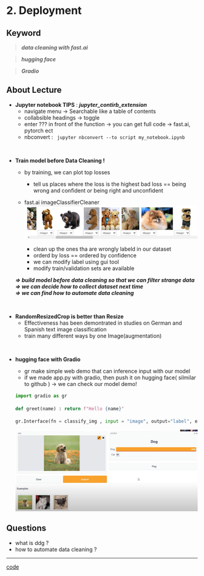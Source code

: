 # 2. Deployment

## Keyword
> ___data cleaning with fast.ai___

> ___hugging face___

> ___Gradio___

## About Lecture

* __Jupyter notebook TIPS__  :  ___jupyter_contirb_extension___
    * navigate menu -> Searchable like a table of contents    
    * collabsible headings -> toggle
    * enter ??? in front of the function -> you can get full code -> fast.ai, pytorch ect
    * nbconvert : ` jupyter nbconvert --to script my_notebook.ipynb`

<br/>

* __Train model before Data Cleaning !__
    *  by training, we can plot top losses
        *  tell us places where the loss is the highest
        bad loss == being wrong and confident or being right and unconfident

    * fast.ai imageClassifierCleaner
    ![2_1](./img/2_1.png)
        * clean up the ones tha are wrongly labeld in our dataset
        * orderd by loss == ordered by confidence
        * we can modify label using gui tool
        * modify train/validation sets are available  

    ___=> build model before data cleaning so that we can filter strange data___ 
    ___=> we can decide how to collect dataset next time___  
    ___=> we can find how to automate data cleaning___  
    
<br/>

* __RandomResizedCrop is better than Resize__
    * Effectiveness has been demontrated in studies on German and Spanish text image classification
    * train many different ways by one Image(augmentation)

<br/>

* __hugging face with Gradio__

    * gr make simple web demo that can inference input with our model
    * if we made app.py with gradio, then push it on hugging face( silmilar to github ) -> we can check our model demo!
    ```python
    import gradio as gr

    def greet(name) : return f"Hello {name}"

    gr.Interface(fn = classify_img , input = "image", output="label", examples=examples).launch()
    ```
    ![2_2](./img/2_2.png)

## Questions
* what is ddg ?
* how to automate data cleaning ?
---
[code](https://www.kaggle.com/code/jhoward/saving-a-basic-fastai-model/notebook)
